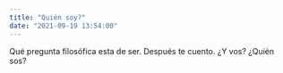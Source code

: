 ```yaml
---
title: "Quién soy?"
date: "2021-09-19 13:54:00"
---
```


Qué pregunta filosófica esta de ser. Después te cuento. ¿Y vos? ¿Quién sos?